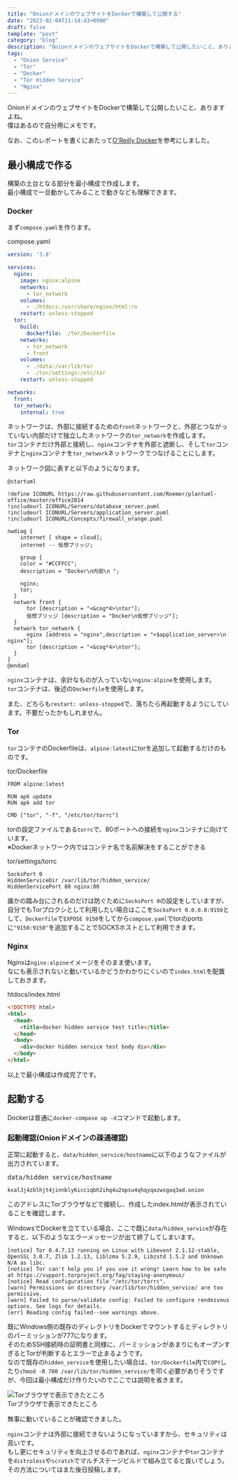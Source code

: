 ```yaml
---
title: "OnionドメインのウェブサイトをDockerで構築して公開する"
date: "2023-02-04T11:14:43+0900"
draft: false
template: "post"
category: "blog"
description: "OnionドメインのウェブサイトをDockerで構築して公開したいこと、ありますよね。僕はあるので自分用にメモです。"
tags:
  - "Onion Service"
  - "Tor"
  - "Docker"
  - "Tor Hidden Service"
  - "Nginx"
---
```


OnionドメインのウェブサイトをDockerで構築して公開したいこと、ありますよね。  
僕はあるので自分用にメモです。

なお、このレポートを書くにあたって<a target="_blank" href="https://www.amazon.co.jp/dp/4873117763?&linkCode=ll1&tag=nishidemasami-22&linkId=7b0a0e16eab9786a7b21bcf0d7c4e768&language=ja_JP&ref_=as_li_ss_tl" rel="noreferrer" >O'Reilly Docker</a>を参考にしました。

## 最小構成で作る

構築の土台となる部分を最小構成で作成します。  
最小構成で一旦動かしてみることで動きなども理解できます。

### Docker

まず`compose.yaml`を作ります。

<div class="preshiki">compose.yaml</div>

```yaml
version: '3.8'

services:
  nginx:
    image: nginx:alpine
    networks:
      - tor_network
    volumes:
      - ./htdocs:/usr/share/nginx/html:ro
    restart: unless-stopped
  tor:
    build:
      dockerfile: ./tor/Dockerfile
    networks:
      - tor_network
      - front
    volumes:
      - ./data:/var/lib/tor
      - ./tor/settings:/etc/tor
    restart: unless-stopped

networks:
  front:
  tor_network:
    internal: true
```

ネットワークは、外部に接続するための`front`ネットワークと、外部とつながっていない内部だけで独立したネットワークの`tor_network`を作成します。  
`tor`コンテナだけ外部と接続し、`nginx`コンテナを外部と遮断し、そして`tor`コンテナと`nginx`コンテナを`tor_network`ネットワークでつなげることにします。  

ネットワーク図に表すと以下のようになります。

```plantuml
@startuml

!define ICONURL https://raw.githubusercontent.com/Roemer/plantuml-office/master/office2014
!includeurl ICONURL/Servers/database_server.puml
!includeurl ICONURL/Servers/application_server.puml
!includeurl ICONURL/Concepts/firewall_orange.puml

nwdiag {
	internet [ shape = cloud];
	internet -- 仮想ブリッジ;

	group {
    color = "#CCFFCC";
    description = "Docker\n内部\n ";

    nginx;
    tor;
  }
  network front {
      tor [description = "<&cog*4>\ntor"];
      仮想ブリッジ [description = "Docker\n仮想ブリッジ"];
  }
  network tor_network {
      nginx [address = "nginx",description = "<$application_server>\n nginx"];
      tor [description = "<&cog*4>\ntor"];
  }
}
@enduml
```

`nginx`コンテナは、余計なものが入っていない`nginx:alpine`を使用します。  
`tor`コンテナは、後述の`Dockerfile`を使用します。  

また、どちらも`restart: unless-stopped`で、落ちたら再起動するようにしています。不要だったかもしれません。

### Tor

`tor`コンテナのDockerfileは、`alpine:latest`にtorを追加して起動するだけのものです。

<div class="preshiki">tor/Dockerfile</div>

```text
FROM alpine:latest

RUN apk update
RUN apk add tor

CMD ["tor", "-f", "/etc/tor/torrc"]
```

torの設定ファイルである`torrc`で、80ポートへの接続を`nginx`コンテナに向けています。  
※Dockerネットワーク内ではコンテナ名で名前解決をすることができる

<div class="preshiki">tor/settings/torrc</div>

```text
SocksPort 0
HiddenServiceDir /var/lib/tor/hidden_service/
HiddenServicePort 80 nginx:80
```

誰かの踏み台にされるのだけは防ぐために`SocksPort 0`の設定をしていますが、自分でもTorプロクシとして利用したい場合はここを`SocksPort 0.0.0.0:9150`として、`Dockerfile`で`EXPOSE 9150`をしてから`compose.yaml`でtorのportsに`"9150:9150"`を追加することでSOCKSホストとして利用できます。

### Nginx

Nginxは`nginx:alpine`イメージをそのまま使います。  
なにも表示されないと動いているかどうかわかりにくいので`index.html`を配置しておきます。

<div class="preshiki">htdocs/index.html</div>

```html
<!DOCTYPE html>
<html>
  <head>
    <title>docker hidden service test title</title>
  </head>
  <body>
    <div>docker hidden service test body div</div>
  </body>
</html>
```

以上で最小構成は作成完了です。

## 起動する

Dockerは普通に`docker-compose up -d`コマンドで起動します。

### 起動確認(Onionドメインの疎通確認)

正常に起動すると、`data/hidden_service/hostname`に以下のようなファイルが出力されています。

<pre class="preshiki">data/hidden_service/hostname</pre>

```text
kxal3j4zblhjt4jinnbly6icciqbh2ihq4u2opsu4qhqyqazwsgaq3ad.onion
```

このアドレスにTorブラウザなどで接続し、作成したindex.htmlが表示されていることを確認します。

<div class="note alert">

<i class="fontawesome fa fa-times-circle" style="color:#d60a34;font-size:20px;" aria-hidden="true"></i> WindowsでDockerを立てている場合、ここで既に`data/hidden_service`が存在すると、以下のようなエラーメッセージが出て終了してしまいます。

```text example-bad
[notice] Tor 0.4.7.13 running on Linux with Libevent 2.1.12-stable, OpenSSL 3.0.7, Zlib 1.2.13, Liblzma 5.2.9, Libzstd 1.5.2 and Unknown N/A as libc.
[notice] Tor can't help you if you use it wrong! Learn how to be safe at https://support.torproject.org/faq/staying-anonymous/
[notice] Read configuration file "/etc/tor/torrc".
[warn] Permissions on directory /var/lib/tor/hidden_service/ are too permissive.
[warn] Failed to parse/validate config: Failed to configure rendezvous options. See logs for details.
[err] Reading config failed--see warnings above.
```

既にWindows側の既存のディレクトリをDockerでマウントするとディレクトリのパーミッションが777になります。  
そのためSSH接続時の証明書と同様に、パーミッションがあまりにもオープンすぎるとTorが判断するとエラーで止まるようです。  
なので既存の`hidden_service`を使用したい場合は、`tor/Dockerfile`内で`COPY`したり`chmod -R 700 /var/lib/tor/hidden_service/`を叩く必要がありそうですが、今回は最小構成だけ作りたいのでここでは説明を省きます。

</div>

<div><img srcset="/assets/images/tor-browser-preview.webp" alt="Torブラウザで表示できたところ"/><div class="photo-space-detail">Torブラウザで表示できたところ</div></div>

無事に動いていることが確認できました。

`nginx`コンテナは外部に接続できないようになっていますから、セキュリティは高いです。  
もし更にセキュリティを向上させるのであれば、`nginx`コンテナや`tor`コンテナを`distroless`や`scratch`でマルチステージビルドで組み立てると良いでしょう。その方法についてはまた後日投稿します。
